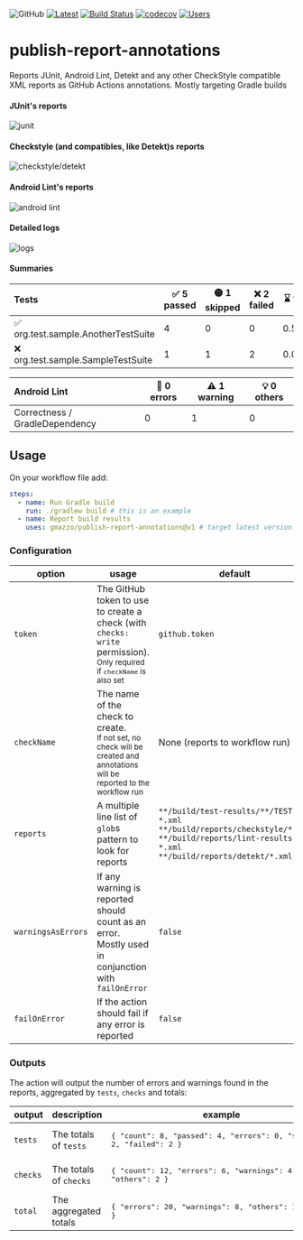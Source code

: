 ![GitHub](https://img.shields.io/github/license/gmazzo/publish-report-annotations)
[![Latest](https://img.shields.io/github/v/release/gmazzo/publish-report-annotations)](https://github.com/gmazzo/publish-report-annotations/releases/latest)
[![Build Status](https://github.com/gmazzo/publish-report-annotations/actions/workflows/build.yaml/badge.svg)](https://github.com/gmazzo/publish-report-annotations/actions/workflows/build.yaml)
[![codecov](https://codecov.io/gh/gmazzo/publish-report-annotations/branch/main/graph/badge.svg)](https://codecov.io/gh/gmazzo/publish-report-annotations)
[![Users](https://img.shields.io/badge/users_by-Sourcegraph-purple)](https://sourcegraph.com/search?q=content:gmazzo/publish-report-annotations%40+-repo:github.com/gmazzo/publish-report-annotations)

# publish-report-annotations
Reports JUnit, Android Lint, Detekt and any other CheckStyle compatible XML reports as GitHub Actions annotations.
Mostly targeting Gradle builds

#### JUnit's reports
![junit](https://github.com/gmazzo/publish-report-annotations/assets/513566/63fd2a86-2585-4c49-bb79-9b9dc88007fd)

#### Checkstyle (and compatibles, like Detekt)s reports
![checkstyle/detekt](https://github.com/gmazzo/publish-report-annotations/assets/513566/10979561-f1d3-48ef-a168-d416d866f2cc)

#### Android Lint's reports
![android lint](https://github.com/gmazzo/publish-report-annotations/assets/513566/cedf8726-0633-43d4-ae6a-3371362f3e8c)

#### Detailed logs
![logs](https://github.com/gmazzo/publish-report-annotations/assets/513566/4d2a3224-c326-4948-bf58-6aec18715818)

#### Summaries
| Tests                              | ✅ 5 passed | 🟡 1 skipped | ❌ 2 failed | ⌛ took |
|:-----------------------------------|------------|--------------|------------|--------|
| ✅ org.test.sample.AnotherTestSuite | 4          | 0            | 0          | 0.578s |
| ❌ org.test.sample.SampleTestSuite  | 1          | 1            | 2          | 0.002s |

| Android Lint                   | 🛑 0 errors | ⚠️ 1 warning | 💡 0 others |
|:-------------------------------|-------------|--------------|-------------|
| Correctness / GradleDependency | 0           | 1            | 0           |

## Usage
On your workflow file add:
```yaml
steps:
  - name: Run Gradle build
    run: ./gradlew build # this is an example
  - name: Report build results
    uses: gmazzo/publish-report-annotations@v1 # target latest version
```

### Configuration
| option             | usage                                                                                                                                      | default                                                                                                                                                     |
|--------------------|--------------------------------------------------------------------------------------------------------------------------------------------|-------------------------------------------------------------------------------------------------------------------------------------------------------------|
| `token`            | The GitHub token to use to create a check (with `checks: write` permission).<br/><sub>Only required if `checkName` is also set</sub>       | `github.token`                                                                                                                                              |
| `checkName`        | The name of the check to create. <br/><sub>If not set, no check will be created and annotations will be reported to the workflow run</sub> | None (reports to workflow run)                                                                                                                              |
| `reports`          | A multiple line list of `glob`s pattern to look for reports                                                                                | `**/build/test-results/**/TEST-*.xml`<br/>`**/build/reports/checkstyle/*.xml`<br/>`**/build/reports/lint-results-*.xml`<br/>`**/build/reports/detekt/*.xml` |
| `warningsAsErrors` | If any warning is reported should count as an error. Mostly used in conjunction with `failOnError`                                         | `false`                                                                                                                                                     |
| `failOnError`      | If the action should fail if any error is reported                                                                                         | `false`                                                                                                                                                     |

### Outputs
The action will output the number of errors and warnings found in the reports, aggregated by `tests`, `checks` and totals:

| output   | description            | example                                                                                    |
|----------|------------------------|--------------------------------------------------------------------------------------------|
| `tests`  | The totals of `tests`  | <pre lang="json">{ "count": 8, "passed": 4, "errors": 0, "skipped": 2, "failed": 2 }</pre> |
| `checks` | The totals of `checks` | <pre lang="json">{ "count": 12, "errors": 6, "warnings": 4, "others": 2 }</json>           |
| `total`  | The aggregated totals  | <pre lang="json">{ "errors": 20, "warnings": 8, "others": 12 }</json>                      |

